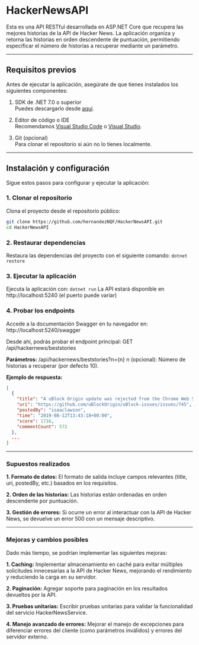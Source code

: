 # HackerNewsAPI
Esta es una API RESTful desarrollada en ASP.NET Core que recupera las mejores historias de la API de Hacker News. La aplicación organiza y retorna las historias en orden descendente de puntuación, permitiendo especificar el número de historias a recuperar mediante un parámetro.

---

## Requisitos previos

Antes de ejecutar la aplicación, asegúrate de que tienes instalados los siguientes componentes:

1. SDK de .NET 7.0 o superior  
   Puedes descargarlo desde [aquí](https://dotnet.microsoft.com/download).

2. Editor de código o IDE  
   Recomendamos [Visual Studio Code](https://code.visualstudio.com/) o [Visual Studio](https://visualstudio.microsoft.com/).

3. Git (opcional)  
   Para clonar el repositorio si aún no lo tienes localmente.

---

## Instalación y configuración

Sigue estos pasos para configurar y ejecutar la aplicación:

### 1. Clonar el repositorio

Clona el proyecto desde el repositorio público:

```bash
git clone https://github.com/hernandezNQF/HackerNewsAPI.git
cd HackerNewsAPI
```

### 2. Restaurar dependencias
Restaura las dependencias del proyecto con el siguiente comando:
```dotnet restore```

### 3. Ejecutar la aplicación
Ejecuta la aplicación con:
```dotnet run```
La API estará disponible en http://localhost:5240 (el puerto puede variar)

### 4. Probar los endpoints
Accede a la documentación Swagger en tu navegador en:
http://localhost:5240/swagger

Desde ahí, podrás probar el endpoint principal:
GET /api/hackernews/beststories

**Parámetros:**
/api/hackernews/beststories?n={n} 
n (opcional): Número de historias a recuperar (por defecto 10).

**Ejemplo de respuesta:**
```json
[
  {
    "title": "A uBlock Origin update was rejected from the Chrome Web Store",
    "uri": "https://github.com/uBlockOrigin/uBlock-issues/issues/745",
    "postedBy": "isaaclawson",
    "time": "2019-08-12T13:43:18+00:00",
    "score": 1716,
    "commentCount": 572
  },
  ...
]
```

---

### Supuestos realizados
**1. Formato de datos:**
  El formato de salida incluye campos relevantes (title, uri, postedBy, etc.) basados en los requisitos.

**2. Orden de las historias:**
  Las historias están ordenadas en orden descendente por puntuación.

**3. Gestión de errores:**
  Si ocurre un error al interactuar con la API de Hacker News, se devuelve un error 500 con un mensaje descriptivo.

---

### Mejoras y cambios posibles
Dado más tiempo, se podrían implementar las siguientes mejoras:

**1. Caching:**
  Implementar almacenamiento en caché para evitar múltiples solicitudes innecesarias a la API de Hacker News, mejorando el rendimiento y reduciendo la carga en su servidor.

**2. Paginación:**
  Agregar soporte para paginación en los resultados devueltos por la API.

**3. Pruebas unitarias:**
Escribir pruebas unitarias para validar la funcionalidad del servicio HackerNewsService.

**4. Manejo avanzado de errores:**
  Mejorar el manejo de excepciones para diferenciar errores del cliente (como parámetros inválidos) y errores del servidor externo.

